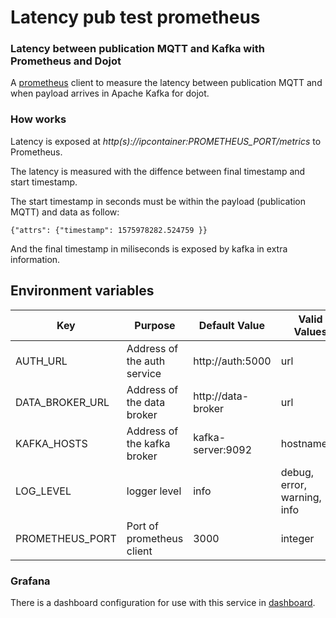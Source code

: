 # Latency pub test prometheus

### Latency between publication MQTT and Kafka with Prometheus and Dojot

A [prometheus](https://github.com/prometheus/prometheus) client to measure the latency between publication MQTT and when payload arrives in Apache Kafka for dojot.

### **How works**

Latency is exposed at *http(s)://ipcontainer:PROMETHEUS_PORT/metrics* to Prometheus.

The latency is measured with the diffence between final timestamp and start timestamp.

The start timestamp in seconds must be within the  payload (publication MQTT) and data as follow:

`{"attrs": {"timestamp": 1575978282.524759 }}`

And the final timestamp in miliseconds is exposed by kafka in extra information.


## **Environment variables**

Key                      | Purpose                                                             | Default Value   | Valid Values   |
------------------------ | ------------------------------------------------------------------- | --------------- | -------------- |
AUTH_URL                 | Address of the auth service                                         | http://auth:5000| url    |
DATA_BROKER_URL              | Address of the data broker                                          | http://data-broker  | url    |
KAFKA_HOSTS              | Address of the kafka broker                                         |kafka-server:9092| hostname/IP    |
LOG_LEVEL                 | logger level                                      | info | debug, error, warning, info   |
PROMETHEUS_PORT         | Port of prometheus client                                             | 3000              | integer        |

### Grafana

There is a dashboard configuration for use with this service in [dashboard](./examples/dashboard-grafana/Dojot100kV2.json).

